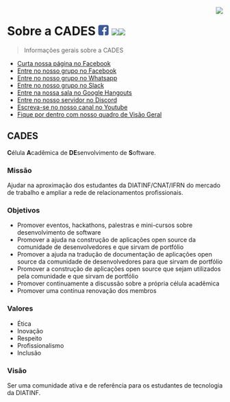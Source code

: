 <img src="https://avatars1.githubusercontent.com/u/33847721" align="right">

# Sobre a CADES [<img width="24" src="https://raw.githubusercontent.com/edent/SuperTinyIcons/master/images/svg/facebook.svg?sanitize=true">](https://www.facebook.com/cadesifrn/) [<img width="24" src="https://upload.wikimedia.org/wikipedia/commons/thumb/6/6b/WhatsApp.svg/2000px-WhatsApp.svg.png">](https://bit.ly/cades-wpp)[<img width="24" src="https://png.icons8.com/color/1600/slack.png">](https://bit.ly/cades-slack)

> Informações gerais sobre a CADES

* [Curta nossa página no Facebook](https://www.facebook.com/cadesifrn/)
* [Entre no nosso grupo no Facebook](https://www.facebook.com/groups/1179653102165682)
* [Entre no nosso grupo no Whatsapp](https://bit.ly/cades-wpp)
* [Entre no nosso grupo no Slack](https://bit.ly/cades-slack)
* [Entre na nossa sala no Google Hangouts](http://bit.ly/cades-hangouts)
* [Entre no nosso servidor no Discord](http://bit.ly/cades-discord)
* [Escreva-se no nosso canal no Youtube](https://bit.ly/cades-youtube)
* [Fique por dentro com nosso quadro de Visão Geral](http://bit.ly/cades-quadro)

## CADES

**C**élula **A**cadêmica de **DE**senvolvimento de **S**oftware.

### Missão

Ajudar na aproximação dos estudantes da DIATINF/CNAT/IFRN do mercado de trabalho e ampliar a rede de relacionamentos profissionais.

### Objetivos

- Promover eventos, hackathons, palestras e mini-cursos sobre desenvolvimento de software
- Promover a ajuda na construção de aplicações open source da comunidade de desenvolvedores e que sirvam de portfólio
- Promover a ajuda na tradução de documentação de aplicações open source da comunidade de desenvolvedores para que sirvam de portfólio
- Promover a construção de aplicações open source que sejam utilizados pela comunidade e que sirvam de portfólio
- Promover continuamente a discussão sobre a própria célula acadêmica
- Promover uma contínua renovação dos membros

### Valores

- Ética
- Inovação
- Respeito
- Profissionalismo
- Inclusão

### Visão

Ser uma comunidade ativa e de referência para os estudantes de tecnologia da DIATINF.
